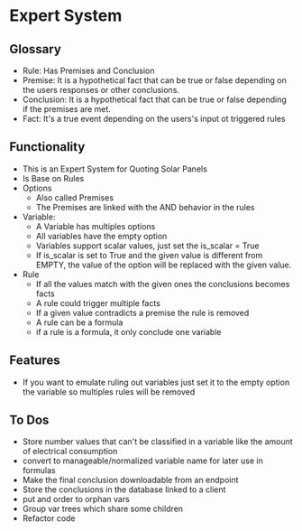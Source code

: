 # Expert System

## Glossary
* Rule: Has Premises and Conclusion
* Premise: It is a hypothetical fact that can be true or false depending on the users responses or other conclusions.
* Conclusion: It is a hypothetical fact that can be true or false depending if the premises are met.
* Fact: It's a true event depending on the users's input ot triggered rules

## Functionality
 * This is an Expert System for Quoting Solar Panels
 * Is Base on Rules
 * Options
   * Also called Premises
   * The Premises are linked with the AND behavior in the rules
 * Variable:
   * A Variable has multiples options
   * All variables have the empty option
   * Variables support scalar values, just set the is_scalar = True
   * If is_scalar is set to True and the given value is different from EMPTY, the value of the option will be replaced with the given value.
 * Rule
   * If all the values match with the given ones the conclusions becomes facts
   * A rule could trigger multiple facts
   * If a given value contradicts a premise the rule is removed
   * A rule can be a formula
   * if a rule is a formula, it only conclude one variable

## Features
 * If you want to emulate ruling out variables just set it to the empty option the variable
so multiples rules will be removed

## To Dos

* Store number values that can't be classified in a variable like the amount of electrical consumption
* convert to manageable/normalized variable name for later use in formulas
* Make the final conclusion downloadable from an endpoint
* Store the conclusions in the database linked to a client
* put and order to orphan vars
* Group var trees which share some children 
* Refactor code